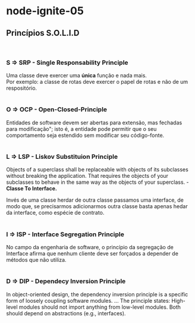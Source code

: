 # node-ignite-05

## Princípios S.O.L.I.D 
<br>

### <strong>S => SRP - Single Responsability Principle</strong>
Uma classe deve exercer uma <strong>única</strong> função e nada mais. <br>
Por exemplo: a classe de rotas deve exercer o papel de rotas e não de um respositório.
#

### <strong>O => OCP - Open-Closed-Principle</strong>
Entidades de software devem ser abertas para extensão, mas fechadas para modificação"; isto é, a entidade pode permitir que o seu comportamento seja estendido sem modificar seu código-fonte.
#   

### <strong>L => LSP - Liskov Substituion Principle</strong>
Objects of a superclass shall be replaceable with objects of its subclasses without breaking the application. That requires the objects of your subclasses to behave in the same way as the objects of your superclass. - <strong>Classe To Interface.</strong>

Invés de uma classe herdar de outra classe passamos uma interface, de modo que, se precisarmos adicionarmos outra classe basta apenas hedar da interface, como espécie de contrato.
#

### <strong>I => ISP - Interface Segregation Principle</strong>
No campo da engenharia de software, o princípio da segregação de Interface afirma que nenhum cliente deve ser forçados a depender de métodos que não utiliza.
# 

### <strong>D => DIP - Dependecy Inversion Principle</strong>
In object-oriented design, the dependency inversion principle is a specific form of loosely coupling software modules. ... The principle states: High-level modules should not import anything from low-level modules. Both should depend on abstractions (e.g., interfaces).
#